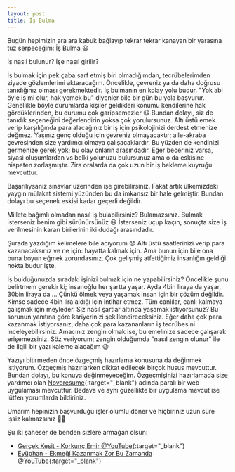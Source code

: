 ```yaml
---
layout: post
title: İş Bulma
---
```


Bugün hepimizin ara ara kabuk bağlayıp tekrar tekrar kanayan bir yarasına tuz serpeceğim: İş Bulma 😃

İş nasıl bulunur? İşe nasıl girilir?

İş bulmak için pek çaba sarf etmiş biri olmadığımdan, tecrübelerimden ziyade gözlemlerimi aktaracağım. Öncelikle, çevreniz ya da daha doğrusu tanıdığınız olması gerekmektedir. İş bulmanın en kolay yolu budur. "Yok abi öyle iş mi olur, hak yemek bu" diyenler bile bir gün bu yola başvurur. Genellikle böyle durumlarda kişiler geldikleri konumu kendilerine hak gördüklerinden, bu durumu çok garipsemezler 😃 Bundan dolayı, siz de tanıdık seçeneğini değerlendirin yoksa çok yorulursunuz. Altı üstü emek verip karşılığında para alacağınız bir iş için psikolojinizi derdest etmenize değmez. Yaşınız genç olduğu için çevreniz olmayacaktır; aile-akraba çevresinden size yardımcı olmaya çalışacaklardır. Bu yüzden de kendinizi germenize gerek yok; bu olay onların arasındadır. Eğer beceriniz varsa, siyasi oluşumlardan vs belki yolunuzu bulursunuz ama o da eskisine nispeten zorlaşmıştır. Zira oralarda da çok uzun bir iş bekleme kuyruğu mevcuttur.

Başarılıysanız sınavlar üzerinden işe girebilirsiniz. Fakat artık ülkemizdeki yaygın mülakat sistemi yüzünden bu da imkansız bir hale gelmiştir. Bundan dolayı bu seçenek eskisi kadar geçerli değildir.

Millete bağımlı olmadan nasıl iş bulabilirsiniz? Bulamazsınız. Bulmak isterseniz benim gibi sürünürsünüz 😃 İsterseniz uçup kaçın, sonuçta size iş verilmesinin kararı birilerinin iki dudağı arasındadır.

Şurada yazdığım kelimelere bile acıyorum 😞 Altı üstü saatlerinizi verip para kazanacaksınız ve ne için: hayatta kalmak için. Ama bunun için bile ona buna boyun eğmek zorundasınız. Çok gelişmiş atfettiğimiz insanlığın geldiği nokta budur işte.

İş bulduğunuzda sıradaki işinizi bulmak için ne yapabilirsiniz? Öncelikle şunu belirtmem gerekir ki; insanoğlu her şartta yaşar. Ayda 4bin liraya da yaşar, 30bin liraya da ... Çünkü ölmek veya yaşamak insan için bir çözüm değildir. Kimse sadece 4bin lira aldığı için intihar etmez. Tüm canlılar, canlı kalmaya çalışmak için meyleder. Siz nasıl şartlar altında yaşamak istiyorsunuz? Bu sorunun yanıtına göre kariyerinizi şekillendireceksiniz. Eğer daha çok para kazanmak istiyorsanız, daha çok para kazananların iş tecrübesini inceleyebilirsiniz. Amacınız zengin olmak ise, bu emelinize sadece çalışarak erişemezsiniz. Söz veriyorum; zengin olduğumda "nasıl zengin olunur" ile de ilgili bir yazı kaleme alacağım 😃

Yazıyı bitirmeden önce özgeçmiş hazırlama konusuna da değinmek istiyorum. Özgeçmiş hazırlarken dikkat edilecek birçok husus mevcuttur. Bundan dolayı, bu konuya değinmeyeceğim. Özgeçmişinizi hazırlamada size yardımcı olan [Novoresume](https://novoresume.com){:target="_blank"} adında paralı bir web uygulaması mevcuttur. Bedava ve aynı güzellikte bir uygulama mevcut ise lütfen yorumlarda bildiriniz.

Umarım hepinizin başvurduğu işler olumlu döner ve hiçbiriniz uzun süre işsiz kalmazsınız 🙏🏿

Şu iki şaheser de benden sizlere armağan olsun:

- [Gerçek Kesit - Korkunç Emir @YouTube](https://youtu.be/cB_9tAa86WM){:target="_blank"}
- [Eyüphan - Ekmeği Kazanmak Zor Bu Zamanda @YouTube](https://youtu.be/UgFOFR2MICQ){:target="_blank"}